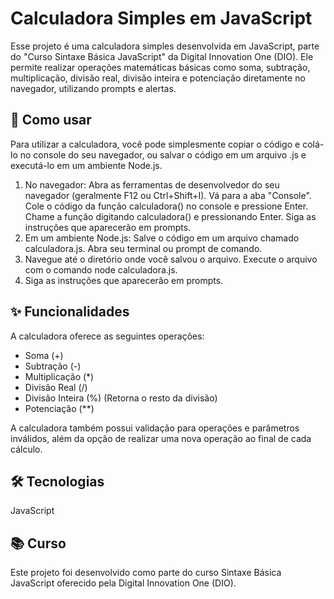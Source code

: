 # Calculadora Simples em JavaScript

Esse projeto é uma calculadora simples desenvolvida em JavaScript, parte do "Curso Sintaxe Básica JavaScript" da Digital Innovation One (DIO). Ele permite realizar operações matemáticas básicas como soma, subtração, multiplicação, divisão real, divisão inteira e potenciação diretamente no navegador, utilizando prompts e alertas.

## 🚀 Como usar
Para utilizar a calculadora, você pode simplesmente copiar o código e colá-lo no console do seu navegador, ou salvar o código em um arquivo .js e executá-lo em um ambiente Node.js.

1.  No navegador:
    Abra as ferramentas de desenvolvedor do seu navegador (geralmente F12 ou Ctrl+Shift+I).
    Vá para a aba "Console".
    Cole o código da função calculadora() no console e pressione Enter.
    Chame a função digitando calculadora() e pressionando Enter.
    Siga as instruções que aparecerão em prompts.
2.  Em um ambiente Node.js:
    Salve o código em um arquivo chamado calculadora.js.
    Abra seu terminal ou prompt de comando.
3.  Navegue até o diretório onde você salvou o arquivo.
    Execute o arquivo com o comando node calculadora.js.
4.  Siga as instruções que aparecerão em prompts.
## ✨ Funcionalidades
A calculadora oferece as seguintes operações:

   * Soma (+)
   * Subtração (-)
   * Multiplicação (*)
   * Divisão Real (/)
   * Divisão Inteira (%) (Retorna o resto da divisão)
   * Potenciação (**)

A calculadora também possui validação para operações e parâmetros inválidos, além da opção de realizar uma nova operação ao final de cada cálculo.

## 🛠️ Tecnologias
JavaScript

## 📚 Curso
Este projeto foi desenvolvido como parte do curso Sintaxe Básica JavaScript oferecido pela Digital Innovation One (DIO).
